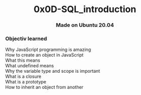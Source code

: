 <h1 align="center">0x0D-SQL_introduction</h1>

<h3 align="center">Made on Ubuntu 20.04</h3>

<h3>Objectiv learned</h3>

<p>
Why JavaScript programming is amazing</br>
How to create an object in JavaScript</br>
What this means</br>
What undefined means</br>
Why the variable type and scope is important</br>
What is a closure</br>
What is a prototype</br>
How to inherit an object from another
</p>